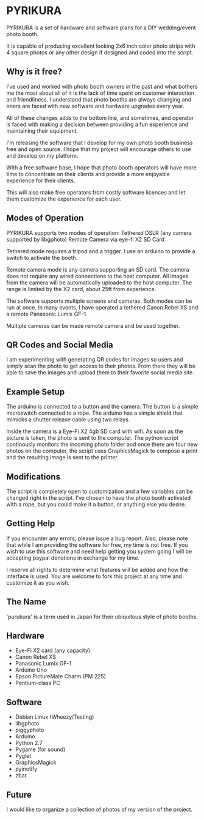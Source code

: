 PYRIKURA
========

PYRIKURA is a set of hardware and software plans for a DIY wedding/event photo booth.

It is capable of producing excellent looking 2x6 inch color photo strips with 4 square photos or any other design if designed and coded into the script.


Why is it free?
---------------

I've used and worked with photo booth owners in the past and what bothers me the
most about all of it is the lack of time spent on customer interaction and
friendliness.  I understand that photo booths are always changing and oners are
faced with new software and hardware upgrades every year.

All of these changes adds to the bottom line, and sometimes, and operator is
faced with making a decision between providing a fun experience and maintaining
their equipment.

I'm releasing the software that I develop for my own photo booth business free
and open source.  I hope that my project will encourage others to use and
develop on my platform.

With a free software base, I hope that photo booth operators will have more time
to concentrate on their clients and provide a more enjoyable experience for
their clients.

This will also make free operators from costly software licences and let them
customize the experience for each user.


Modes of Operation
------------------

PYRIKURA supports two modes of operation:
    Tethered DSLR (any camera supported by libgphoto)
    Remote Camera via eye-fi X2 SD Card

Tethered mode requires a tripod and a trigger.  I use an arduino to provide a
switch to activate the booth.

Remote camera mode is any camera supporting an SD card.  The camera does not
require any wired connections to the host computer.  All images from the camera
will be automatically uploaded to the host computer.  The range is limited by
the X2 card, about 25ft from experience.

The software supports multiple screens and cameras.  Both modes can be run at
once.  In many events, I have operated a tethered Canon Rebel XS and a remote
Panasonic Lumix GF-1.

Multiple cameras can be made remote camera and be used together.


QR Codes and Social Media
-------------------------

I am experimenting with generating QR codes for images so users and simply scan
the photo to get access to their photos.  From there they will be able to save
the images and upload them to their favorite social media site.


Example Setup
-------------

The arduino is connected to a button and the camera.  The button is a simple microswitch connected to a rope.  The arduino has a simple shield that mimicks a shutter release cable using two relays.

Inside the camera is a Eye-Fi X2 4gb SD card with wifi.  As soon as the picture is taken, the photo is sent to the computer.  The python script continously monitors the incoming photo folder and once there are four new photos on the computer, the script uses GraphicsMagick to compose a print and the resulting image is sent to the printer.


Modifications
-------------

The script is completely open to customization and a few variables can be changed right in the script.  I've chosen to have the photo booth activated with a rope, but you could make it a button, or anything else you desire.


Getting Help
------------

If you encounter any errors, please issue a bug report.  Also, please note that
while I am providing the software for free, my time is not free.  If you wish to
use this software and need help getting you system going I will be accepting
paypal donations in exchange for my time.

I reserve all rights to determine what features will be added and how the
interface is used.  You are welcome to fork this project at any time and
customize it as you wish.


The Name
--------
 
'purukura' is a term used in Japan for their ubiquitous style of photo booths.


Hardware
--------

-  Eye-Fi X2 card (any capacity)
-  Canon Rebel XS
-  Panasonic Lumix GF-1
-  Arduino Uno
-  Epson PictureMate Charm (PM 225)
-  Pentium-class PC



Software
--------

-  Debian Linux (Wheezy/Testing)
-  libgphoto
-  piggyphoto
-  Arduino
-  Python 2.7
-  Pygame (for sound)
-  Pyglet
-  GraphicsMagick
-  pyinotify
-  zbar


Future
------

I would like to organize a collection of photos of my version of the project.
